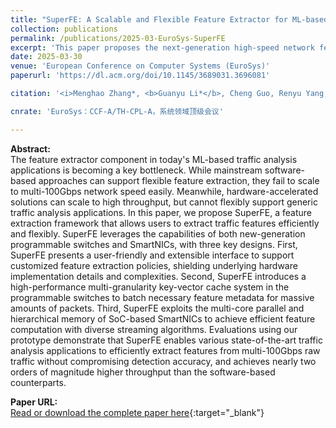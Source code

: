 ```yaml
---
title: "SuperFE: A Scalable and Flexible Feature Extractor for ML-based Traffic Analysis Applications"
collection: publications
permalink: /publications/2025-03-EuroSys-SuperFE
excerpt: 'This paper proposes the next-generation high-speed network featur extractor based on the programmable network.'
date: 2025-03-30
venue: 'European Conference on Computer Systems (EuroSys)'
paperurl: 'https://dl.acm.org/doi/10.1145/3689031.3696081'

citation: '<i>Menghao Zhang*, <b>Guanyu Li*</b>, Cheng Guo, Renyu Yang, Shicheng Wang, Han Bao, Xiao Li, Mingwei Xu, Tianyu Wo, Chunming Hu. &quot;SuperFE: A Scalable and Flexible Feature Extractor for ML-based Traffic Analysis Applications&quot;. In The 20th European Conference on Computer Systems (EuroSys ''25), Rotterdam, Netherlands, March 30-April 3, 2025.</i>'

cnrate: 'EuroSys：CCF-A/TH-CPL-A，系统领域顶级会议'

---
```

**Abstract:**  
The feature extractor component in today's ML-based traffic analysis applications is becoming a key bottleneck. While mainstream software-based approaches can support flexible feature extraction, they fail to scale to multi-100Gbps network speed easily. Meanwhile, hardware-accelerated solutions can scale to high throughput, but cannot flexibly support generic traffic analysis applications. In this paper, we propose SuperFE, a feature extraction framework that allows users to extract traffic features efficiently and flexibly. SuperFE leverages the capabilities of both new-generation programmable switches and SmartNICs, with three key designs. First, SuperFE presents a user-friendly and extensible interface to support customized feature extraction policies, shielding underlying hardware implementation details and complexities. Second, SuperFE introduces a high-performance multi-granularity key-vector cache system in the programmable switches to batch necessary feature metadata for massive amounts of packets. Third, SuperFE exploits the multi-core parallel and hierarchical memory of SoC-based SmartNICs to achieve efficient feature computation with diverse streaming algorithms. Evaluations using our prototype demonstrate that SuperFE enables various state-of-the-art traffic analysis applications to efficiently extract features from multi-100Gbps raw traffic without compromising detection accuracy, and achieves nearly two orders of magnitude higher throughput than the software-based counterparts.

**Paper URL:**  
[Read or download the complete paper here](https://dl.acm.org/doi/10.1145/3689031.3696081){:target="\_blank"}

